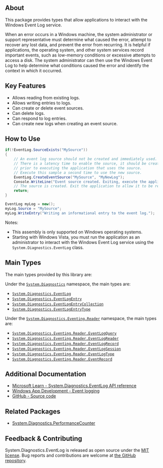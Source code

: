 ## About

<!-- A description of the package and where one can find more documentation -->

This package provides types that allow applications to interact with the Windows Event Log service.

When an error occurs in a Windows machine, the system administrator or support representative must determine what caused the error, attempt to recover any lost data, and prevent the error from recurring. It is helpful if applications, the operating system, and other system services record important events, such as low-memory conditions or excessive attempts to access a disk. The system administrator can then use the Windows Event Log to help determine what conditions caused the error and identify the context in which it occurred.

## Key Features

<!-- The key features of this package -->

* Allows reading from existing logs.
* Allows writing entries to logs.
* Can create or delete event sources.
* Can delete logs.
* Can respond to log entries.
* Can create new logs when creating an event source.

## How to Use

<!-- A compelling example on how to use this package with code, as well as any specific guidelines for when to use the package -->

```cs
if(!EventLog.SourceExists("MySource"))
{
    // An event log source should not be created and immediately used.
    // There is a latency time to enable the source, it should be created
    // prior to executing the application that uses the source.
    // Execute this sample a second time to use the new source.
    EventLog.CreateEventSource("MySource", "MyNewLog");
    Console.WriteLine("Event source created. Exiting, execute the application a second time to use the source.");
    // The source is created. Exit the application to allow it to be registered.
    return;
}

EventLog myLog = new();
myLog.Source = "MySource";
myLog.WriteEntry("Writing an informational entry to the event log.");
```

Notes:

- This assembly is only supported on Windows operating systems.
- Starting with Windows Vista, you must run the application as an administrator to interact with the Windows Event Log service using the `System.Diagnostics.EventLog` class.

## Main Types

<!-- The main types provided in this library -->

The main types provided by this library are:

Under the [`System.Diagnostics`](https://learn.microsoft.com/en-us/dotnet/api/System.Diagnostics) namespace, the main types are:

- [`System.Diagnostics.EventLog`](https://learn.microsoft.com/en-us/dotnet/api/System.Diagnostics.EventLog)
- [`System.Diagnostics.EventLogEntry`](https://learn.microsoft.com/en-us/dotnet/api/System.Diagnostics.EventLogEntry)
- [`System.Diagnostics.EventLogEntryCollection`](https://learn.microsoft.com/en-us/dotnet/api/System.Diagnostics.EventLogEntryCollection)
- [`System.Diagnostics.EventLogEntryType`](https://learn.microsoft.com/en-us/dotnet/api/System.Diagnostics.EventLogEntryType)

Under the [`System.Diagnostics.Eventing.Reader`](https://learn.microsoft.com/en-us/dotnet/api/System.Diagnostics.Eventing.Reader) namespace, the main types are:

- [`System.Diagnostics.Eventing.Reader.EventLogQuery`](https://learn.microsoft.com/en-us/dotnet/api/System.Diagnostics.Eventing.Reader.EventLogQuery)
- [`System.Diagnostics.Eventing.Reader.EventLogReader`](https://learn.microsoft.com/en-us/dotnet/api/System.Diagnostics.Eventing.Reader.EventLogReader)
- [`System.Diagnostics.Eventing.Reader.EventLogRecord`](https://learn.microsoft.com/en-us/dotnet/api/System.Diagnostics.Eventing.Reader.EventLogRecord)
- [`System.Diagnostics.Eventing.Reader.EventLogSession`](https://learn.microsoft.com/en-us/dotnet/api/System.Diagnostics.Eventing.Reader.EventLogSession)
- [`System.Diagnostics.Eventing.Reader.EventLogType`](https://learn.microsoft.com/en-us/dotnet/api/System.Diagnostics.Eventing.Reader.EventLogType)
- [`System.Diagnostics.Eventing.Reader.EventRecord`](https://learn.microsoft.com/en-us/dotnet/api/System.Diagnostics.Eventing.Reader.EventRecord)

## Additional Documentation

<!-- Links to further documentation. Remove conceptual documentation if not available for the library. -->

- [Microsoft Learn - System.Diagnostics.EventLog API reference](https://learn.microsoft.com/en-us/dotnet/api/System.Diagnostics.EventLog)
- [Windows App Development - Event logging](https://learn.microsoft.com/en-us/windows/win32/eventlog/event-logging)
- [GitHub - Source code](https://github.com/dotnet/runtime/tree/main/src/libraries/System.Diagnostics.EventLog)

## Related Packages

<!-- The related packages associated with this package -->

- [System.Diagnostics.PerformanceCounter](https://www.nuget.org/packages/System.Diagnostics.PerformanceCounter)

## Feedback & Contributing

<!-- How to provide feedback on this package and contribute to it -->

System.Diagnostics.EventLog is released as open source under the [MIT license](https://licenses.nuget.org/MIT). Bug reports and contributions are welcome at [the GitHub repository](https://github.com/dotnet/runtime).
